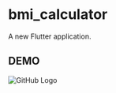 # bmi_calculator

A new Flutter application.

## DEMO

![GitHub Logo](https://github.com/londonappbrewery/Images/blob/master/bmi-calc-demo.gif)

